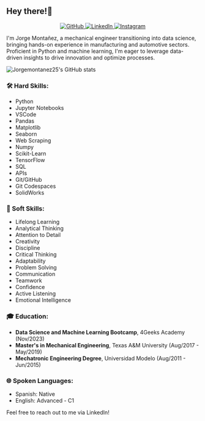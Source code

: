 ## Hey there!🦾 
<div align="center">
  <a href="https://github.com/Jorgemontanez25">
    <img src="https://img.shields.io/static/v1?label=&labelColor=505050&message=Jorgemontanez25&color=%23181717&style=flat&logo=github" alt="GitHub">
  </a>

  
  <a href="https://www.linkedin.com/in/jorgemontanezaguilar/">
    <img src="https://img.shields.io/static/v1?label=&labelColor=505050&message=Jorge Montanez Aguilar&color=%230077B5&style=flat&logo=linkedin" alt="LinkedIn">
  </a>
  
  
  <a href="https://www.instagram.com/Jorgemontanez25">
    <img src="https://img.shields.io/static/v1?label=&labelColor=505050&message=Jorgemontanez25&color=%23E4405F&style=flat&logo=instagram" alt="Instagram">
  </a>
  
</div>


I'm Jorge Montañez, a mechanical engineer transitioning into data science, bringing hands-on experience in manufacturing and automotive sectors. Proficient in Python and machine learning, I'm eager to leverage data-driven insights to drive innovation and optimize processes.

![Jorgemontanez25's GitHub stats](https://github-readme-stats.vercel.app/api?username=Jorgemontanez25&show_icons=true&theme=dark)

### 🛠️ Hard Skills:
- Python
- Jupyter Notebooks
- VSCode
- Pandas
- Matplotlib
- Seaborn
- Web Scraping
- Numpy
- Scikit-Learn
- TensorFlow
- SQL
- APIs
- Git/GitHub
- Git Codespaces
- SolidWorks

### 🧠 Soft Skills:
- Lifelong Learning
- Analytical Thinking
- Attention to Detail
- Creativity
- Discipline
- Critical Thinking
- Adaptability
- Problem Solving
- Communication
- Teamwork
- Confidence
- Active Listening
- Emotional Intelligence

### 🎓 Education:
- **Data Science and Machine Learning Bootcamp**, 4Geeks Academy (Nov/2023)
- **Master's in Mechanical Engineering**, Texas A&M University (Aug/2017 - May/2019)
- **Mechatronic Engineering Degree**, Universidad Modelo (Aug/2011 - Jun/2015)

### 🌐 Spoken Languages:
- Spanish: Native
- English: Advanced - C1


Feel free to reach out to me via LinkedIn!


